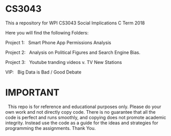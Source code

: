 # CS3043
This a repository for WPI CS3043 Social Implications C Term 2018


Here you will find the following Folders:


Project 1:
&nbsp;	  Smart Phone App Permissions Analysis


Project 2:
&nbsp;    Analysis on Political Figures and Search Engine Bias.


Project 3:
&nbsp;    Youtube tranding videos v. TV New Stations


VIP:
&nbsp;    Big Data is Bad / Good Debate



# IMPORTANT

&nbsp;  This repo is for reference and educational purposes only. Please do your own work and not directly copy code. There is no guarantee that all the code is perfect and runs smoothly, and copying does not promote academic integrity. Instead use the code as a guide for the ideas and strategies for programming the assignments. Thank You.
